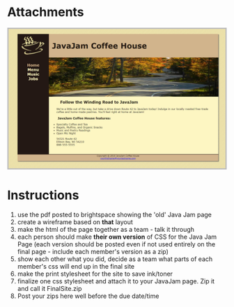 # Attachments

<img src="./oldSite.jpg" alt="oldSite">

# Instructions
<ol>
    <li>use the pdf posted to brightspace showing the 'old' Java Jam page</li>
    <li>create a wireframe based on <strong>that</strong> layout</li>
    <li>make the html of the page together as a team - talk it through</li>
    <li>each person should make <strong>their own version</strong> of CSS for the Java Jam Page (each version should be posted even if not used entirely on the final page - include each member's version as a zip)</li>
    <li>show each other what you did, decide as a team what parts of each member's css will end up in the final site</li>
    <li>make the print stylesheet for the site to save ink/toner</li>
    <li>finalize one css stylesheet and attach it to your JavaJam page. Zip it and call it FinalSite.zip</li>
    <li>Post your zips here well before the due date/time</li>
</ol>
